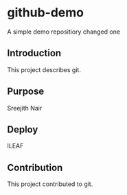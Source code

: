# github-demo
A simple demo repositiory changed one
## Introduction
This project describes git.
## Purpose
Sreejith Nair
## Deploy
ILEAF
## Contribution
This project contributed to git.
